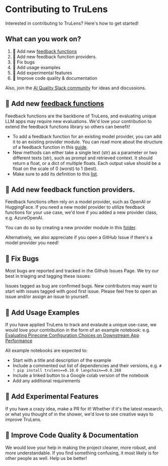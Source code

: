 # Contributing to TruLens

Interested in contributing to TruLens? Here's how to get started!
## What can you work on?

1. 💪 Add new [feedback functions](https://www.trulens.org/trulens_eval/function_definitions/)
2. 🤝 Add new feedback function providers.
3. 🐛 Fix bugs
4. 🎉 Add usage examples
5. 🧪 Add experimental features
6. 📄 Improve code quality & documentation

Also, join the [AI Quality Slack community](https://communityinviter.com/apps/aiqualityforum/josh) for ideas and discussions.

## 💪 Add new [feedback functions](https://www.trulens.org/trulens_eval/feedback_functions/)

Feedback functions are the backbone of TruLens, and evaluating unique LLM apps may require new evaluations. We'd love your contribution to extend the feedback functions library so others can benefit!

- To add a feedback function for an existing model provider, you can add it to an existing provider module. You can read more about the structure of a feedback function in this [guide](https://www.trulens.org/trulens_eval/custom_feedback_functions/).
- New methods can either take a single text (str) as a parameter or two different texts (str), such as prompt and retrieved context. It should return a float, or a dict of multiple floats. Each output value should be a float on the scale of 0 (worst) to 1 (best).
- Make sure to add its definition to this [list](https://github.com/truera/trulens/blob/main/docs/trulens_eval/function_definitions.md).

## 🤝 Add new feedback function providers.

Feedback functions often rely on a model provider, such as OpenAI or HuggingFace. If you need a new model provider to utilize feedback functions for your use case, we'd love if you added a new provider class, e.g. AzureOpenAI.

You can do so by creating a new provider module in this [folder](https://github.com/truera/trulens/blob/main/trulens_eval/trulens_eval/feedback/provider/).

Alternatively, we also appreciate if you open a GitHub Issue if there's a model provider you need!

## 🐛 Fix Bugs
Most bugs are reported and tracked in the Github Issues Page. We try our best in triaging and tagging these issues:

Issues tagged as bug are confirmed bugs.
New contributors may want to start with issues tagged with good first issue.
Please feel free to open an issue and/or assign an issue to yourself.

## 🎉 Add Usage Examples
If you have applied TruLens to track and evalaute a unique use-case, we would love your contribution in the form of an example notebook: e.g. [Evaluating Pinecone Configuration Choices on Downstream App Performance](https://colab.research.google.com/github/truera/trulens/blob/main/trulens_eval/examples/expositional/vector-dbs/pinecone/pinecone_evals_build_better_rags.ipynb)

All example notebooks are expected to:

- Start with a title and description of the example
- Include a commented out list of dependencies and their versions, e.g. `# ! pip install trulens==0.10.0 langchain==0.0.268`
- Include a linked button to a Google colab version of the notebook
- Add any additional requirements

## 🧪 Add Experimental Features
If you have a crazy idea, make a PR for it! Whether if it's the latest research, or what you thought of in the shower, we'd love to see creative ways to improve TruLens.

## 📄 Improve Code Quality & Documentation
We would love your help in making the project cleaner, more robust, and more understandable. If you find something confusing, it most likely is for other people as well. Help us be better!
